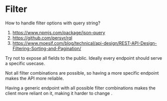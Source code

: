 # Filter

How to handle filter options with query string?

1. https://www.npmjs.com/package/json-query
2. https://github.com/persvr/rql
3. https://www.moesif.com/blog/technical/api-design/REST-API-Design-Filtering-Sorting-and-Pagination/


Try not to expose all fields to the public. Ideally every endpoint should serve a specific usecase.

Not all filter combinations are possible, so having a more specific endpoint makes the API more reliable.

Having a generic endpoint with all possible filter combinations makes the client more reliant on it, making it harder to change
.
